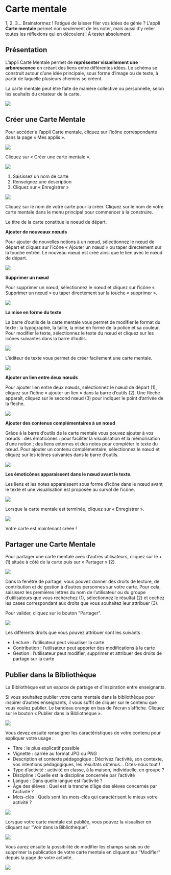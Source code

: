 # Carte mentale

1, 2, 3… Brainstormez ! Fatigué de laisser filer vos idées de génie ? L’appli **Carte mentale** permet non seulement de les noter, mais aussi d’y relier toutes les réflexions qui en découlent ! À tester absolument.

## Présentation

L’appli Carte Mentale permet de **représenter visuellement une arborescence** en créant des liens entre différentes idées. Le schéma se construit autour d’une idée principale, sous forme d’image ou de texte, à partir de laquelle plusieurs chemins se créent.

La carte mentale peut être faite de manière collective ou personnelle, selon les souhaits du créateur de la carte.

![](<.gitbook/assets/carte-mentale-1-2-2 (2).png>)

## Créer une Carte Mentale

Pour accéder à l’appli Carte mentale, cliquez sur l’icône correspondante dans la page « Mes applis ».

![](<.gitbook/assets/carte-mentale-2-3 (1) (1).png>)

Cliquez sur « Créer une carte mentale ».

![](<.gitbook/assets/c1-2-1 (2).png>)

1. Saisissez un nom de carte
2. Renseignez une description
3. Cliquez sur « Enregistrer »

![](<.gitbook/assets/carte-mentale-5-1-1-1 (1) (1).png>)

Cliquez sur le nom de votre carte pour la créer. Cliquez sur le nom de votre carte mentale dans le menu principal pour commencer à la construire.

Le titre de la carte constitue le noeud de départ.

**Ajouter de nouveaux nœuds**

Pour ajouter de nouvelles notions à un nœud, sélectionnez le nœud de départ et cliquez sur l’icône « Ajouter un nœud » ou taper directement sur la touche entrée. Le nouveau nœud est créé ainsi que le lien avec le nœud de départ.

![](<.gitbook/assets/carte-mentale-6-2-1-1 (1) (1).png>)

**Supprimer un nœud**

Pour supprimer un nœud, sélectionnez le nœud et cliquez sur l’icône « Supprimer un nœud » ou taper directement sur la touche « supprimer ».

![](<.gitbook/assets/carte-mentale-7-2-1-1 (2).png>)

**La mise en forme du texte**

La barre d’outils de la carte mentale vous permet de modifier le format du texte : la typographie, la taille, la mise en forme de la police et sa couleur. Pour modifier le texte, sélectionnez le texte du nœud et cliquez sur les icônes suivantes dans la barre d’outils.

![](<.gitbook/assets/carte-mentale-8-1-1 (2).png>)

L’éditeur de texte vous permet de créer facilement une carte mentale.

![](<.gitbook/assets/m5-1-2 (2).png>)

**Ajouter un lien entre deux nœuds**

Pour ajouter lien entre deux nœuds, sélectionnez le nœud de départ (1), cliquez sur l’icône « ajouter un lien » dans la barre d’outils (2). Une flèche apparaît, cliquez sur le second nœud (3) pour indiquer le point d’arrivée de la flèche.

![](<.gitbook/assets/carte-mentale-9-2 (1) (1).png>)

**Ajouter des contenus complémentaires à un nœud**

Grâce à la barre d’outils de la carte mentale vous pouvez ajouter à vos nœuds : des émoticônes : pour faciliter la visualisation et la mémorisation d’une notion ; des liens externes et des notes pour compléter le texte du nœud. Pour ajouter un contenu complémentaire, sélectionnez le nœud et cliquez sur les icônes suivantes dans la barre d’outils.

![](<.gitbook/assets/carte-mentale-10-3 (2).png>)

**Les émoticônes apparaissent dans le nœud avant le texte.**

Les liens et les notes apparaissent sous forme d’icône dans le nœud avant le texte et une visualisation est proposée au survol de l’icône.

![](<.gitbook/assets/carte-mentale-11-1-1 (2).png>)

Lorsque la carte mentale est terminée, cliquez sur « Enregistrer ».

![](<.gitbook/assets/m6-1-1 (1) (1).png>)

Votre carte est maintenant créée !

## Partager une Carte Mentale

Pour partager une carte mentale avec d’autres utilisateurs, cliquez sur le + (1) située à côté de la carte puis sur « Partager » (2).

![](<.gitbook/assets/carte-mentale-4-3-1 (2).png>)

Dans la fenêtre de partage, vous pouvez donner des droits de lecture, de contribution et de gestion à d’autres personnes sur votre carte. Pour cela, saisissez les premières lettres du nom de l’utilisateur ou du groupe d’utilisateurs que vous recherchez (1), sélectionnez le résultat (2) et cochez les cases correspondant aux droits que vous souhaitez leur attribuer (3).

Pour valider, cliquez sur le bouton "Partager".

![](<.gitbook/assets/carte-mentale-2-4-1 (1) (1).png>)

Les différents droits que vous pouvez attribuer sont les suivants :

* Lecture : l’utilisateur peut visualiser la carte
* Contribution : l’utilisateur peut apporter des modifications à la carte
* Gestion : l’utilisateur peut modifier, supprimer et attribuer des droits de partage sur la carte

## Publier dans la Bibliothèque

La Bibliothèque est un espace de partage et d’inspiration entre enseignants.

Si vous souhaitez publier votre carte mentale dans la bibliothèque pour inspirer d’autres enseignants, il vous suffit de cliquer sur le contenu que vous voulez publier. Le bandeau orange en bas de l’écran s’affiche. Cliquez sur le bouton « Publier dans la Bibliothèque ».

![](<.gitbook/assets/image (46).png>)

Vous devez ensuite renseigner les caractéristiques de votre contenu pour expliquer votre usage :

* Titre : le plus explicatif possible
* Vignette : carrée au format JPG ou PNG
* Description et contexte pédagogique : Décrivez l’activité, son contexte, vos intentions pédagogiques, les résultats obtenus… Dites-nous tout !&#x20;
* Type d’activité : activité en classe, à la maison, individuelle, en groupe ?&#x20;
* Discipline : Quelle est la discipline concernée par l’activité
* Langue : Dans quelle langue est l’activité ?&#x20;
* Âge des élèves : Quel est la tranche d’âge des élèves concernés par l’activité ?&#x20;
* Mots-clés : Quels sont les mots-clés qui caractérisent le mieux votre activité ?&#x20;

![](.gitbook/assets/2020-05-20\_17h13\_58.png)

Lorsque votre carte mentale est publiée, vous pouvez la visualiser en cliquant sur “Voir dans la Bibliothèque”.

![](.gitbook/assets/2020-05-20\_17h14\_39.png)

Vous aurez ensuite la possibilité de modifier les champs saisis ou de supprimer la publication de votre carte mentale en cliquant sur “Modifier” depuis la page de votre activité.

![](<.gitbook/assets/image (21).png>)
